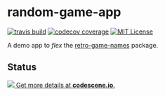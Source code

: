 # random-game-app

[![travis build](https://img.shields.io/travis/GAntoine/retrorand.svg?style=flat-square)](https://travis-ci.org/GAntoine/retro-game-names)
[![codecov coverage](https://img.shields.io/codecov/c/github/GAntoine/retrorand.svg?style=flat-square)](https://codecov.io/github/GAntoine/retro-game-names)
[![MIT License](https://img.shields.io/npm/l/retro-game-names.svg?style=flat-square)](http://opensource.org/licenses/MIT)

A demo app to *flex* the [retro-game-names](https://www.npmjs.com/package/retro-game-names) package.

## Status

[![](https://codescene.io/projects/754/status.svg) Get more details at **codescene.io**.](https://codescene.io/projects/754/jobs/latest-successful/results)
